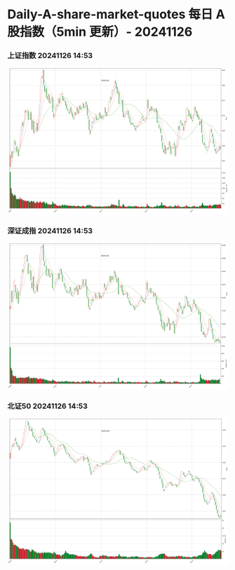 
# Daily-A-share-market-quotes 每日 A 股指数（5min 更新）- 20241126

### 上证指数 20241126 14:53
![](./fig/2024/11/20241126-sh000001.png)

### 深证成指 20241126 14:53
![](./fig/2024/11/20241126-sz399001.png)

### 北证50 20241126 14:53
![](./fig/2024/11/20241126-bj899050.png)
